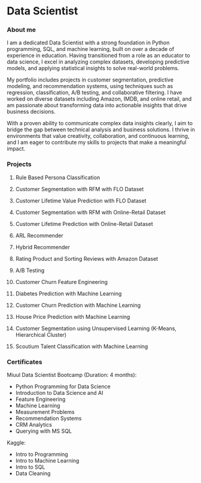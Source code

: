# Data Scientist

### About me
I am a dedicated Data Scientist with a strong foundation in Python programming, SQL, and machine learning, built on over a decade of experience in education. Having transitioned from a role as an educator to data science, I excel in analyzing complex datasets, developing predictive models, and applying statistical insights to solve real-world problems.

My portfolio includes projects in customer segmentation, predictive modeling, and recommendation systems, using techniques such as regression, classification, A/B testing, and collaborative filtering. I have worked on diverse datasets including Amazon, IMDB, and online retail, and am passionate about transforming data into actionable insights that drive business decisions.

With a proven ability to communicate complex data insights clearly, I aim to bridge the gap between technical analysis and business solutions. I thrive in environments that value creativity, collaboration, and continuous learning, and I am eager to contribute my skills to projects that make a meaningful impact.

### Projects
1) Rule Based Persona Classification
   
2) Customer Segmentation with RFM with FLO Dataset
   
3) Customer Lifetime Value Prediction with FLO Dataset
    
4) Customer Segmentation with RFM with Online-Retail Dataset
   
5) Customer Lifetime Prediction with Online-Retail Dataset
    
6) ARL Recommender
    
7) Hybrid Recommender
    
8) Rating Product and Sorting Reviews with Amazon Dataset
    
9) A/B Testing
    
10) Customer Churn Feature Engineering
    
11) Diabetes Prediction with Machine Learning
    
12) Customer Churn Prediction with Machine Learning
    
13) House Price Prediction with Machine Learning
    
14) Customer Segmentation using Unsupervised Learning (K-Means, Hierarchical Cluster)
    
15) Scoutium Talent Classification with Machine Learning  

### Certificates
Miuul Data Scientist Bootcamp (Duration: 4 months):
- Python Programming for Data Science
- Introduction to Data Science and AI
- Feature Engineering
- Machine Learning
- Measurement Problems
- Recommendation Systems
- CRM Analytics
- Querying with MS SQL

Kaggle:

- Intro to Programming
- Intro to Machine Learning
- Intro to SQL
- Data Cleaning
